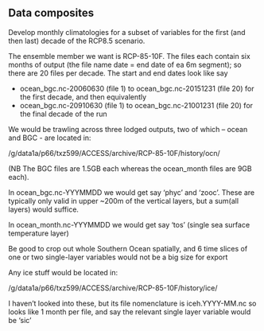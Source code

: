 ## Data composites

Develop monthly climatologies for a subset of variables for the first (and then last) decade of the RCP8.5 scenario.

 

The ensemble member we want is RCP-85-10F. The files each contain six months of output (the file name date = end date of ea 6m segment); so there are 20 files per decade. The start and end dates look like say

* ocean_bgc.nc-20060630 (file 1) to ocean_bgc.nc-20151231 (file 20) for the first decade,  and then equivalently
* ocean_bgc.nc-20910630 (file 1) to ocean_bgc.nc-21001231 (file 20) for the final decade of the run

 We would be trawling across three lodged outputs, two of which – ocean and BGC - are located in:

/g/data1a/p66/txz599/ACCESS/archive/RCP-85-10F/history/ocn/

(NB The BGC files are 1.5GB each whereas the ocean_month files are 9GB each).


In ocean_bgc.nc-YYYMMDD we would get say ‘phyc’ and ‘zooc’. These are typically only valid in upper ~200m of the vertical layers, but a sum(all layers) would suffice.

In ocean_month.nc-YYYMMDD we would get say ‘tos’ (single sea surface temperature layer)

Be good to crop out whole Southern Ocean spatially, and 6 time slices of one or two single-layer variables would not be a big size for export


Any ice stuff would be located in:

/g/data1a/p66/txz599/ACCESS/archive/RCP-85-10F/history/ice/

I haven’t looked into these, but its file nomenclature is iceh.YYYY-MM.nc so looks like 1 month per file, and say the relevant single layer variable would be ‘sic’

